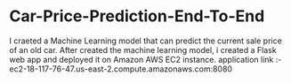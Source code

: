 # Car-Price-Prediction-End-To-End
I craeted a Machine Learning model that can predict the current sale price of an old car.
After created the machine learning model, i created a Flask web app and deployed it on Amazon AWS EC2 instance.
application link :-  ec2-18-117-76-47.us-east-2.compute.amazonaws.com:8080
